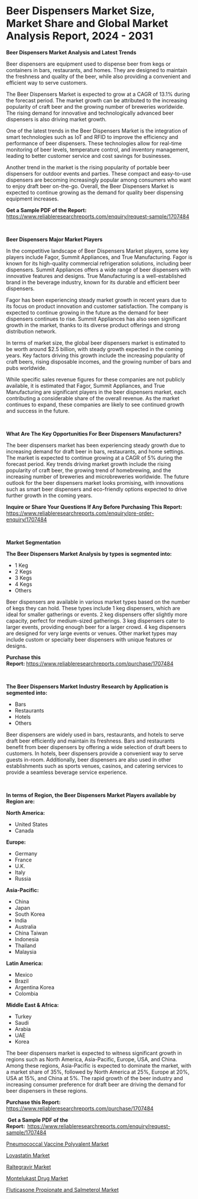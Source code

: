 <p><h1>Beer Dispensers Market Size, Market Share and Global Market Analysis Report, 2024 - 2031</h1></p><p><strong>Beer Dispensers Market Analysis and Latest Trends</strong></p>
<p><p>Beer dispensers are equipment used to dispense beer from kegs or containers in bars, restaurants, and homes. They are designed to maintain the freshness and quality of the beer, while also providing a convenient and efficient way to serve customers.</p><p>The Beer Dispensers Market is expected to grow at a CAGR of 13.1% during the forecast period. The market growth can be attributed to the increasing popularity of craft beer and the growing number of breweries worldwide. The rising demand for innovative and technologically advanced beer dispensers is also driving market growth.</p><p>One of the latest trends in the Beer Dispensers Market is the integration of smart technologies such as IoT and RFID to improve the efficiency and performance of beer dispensers. These technologies allow for real-time monitoring of beer levels, temperature control, and inventory management, leading to better customer service and cost savings for businesses.</p><p>Another trend in the market is the rising popularity of portable beer dispensers for outdoor events and parties. These compact and easy-to-use dispensers are becoming increasingly popular among consumers who want to enjoy draft beer on-the-go. Overall, the Beer Dispensers Market is expected to continue growing as the demand for quality beer dispensing equipment increases.</p></p>
<p><strong>Get a Sample PDF of the Report:&nbsp;</strong> <a href="https://www.reliableresearchreports.com/enquiry/request-sample/1707484">https://www.reliableresearchreports.com/enquiry/request-sample/1707484</a></p>
<p>&nbsp;</p>
<p><strong>Beer Dispensers Major Market Players</strong></p>
<p><p>In the competitive landscape of Beer Dispensers Market players, some key players include Fagor, Summit Appliances, and True Manufacturing. Fagor is known for its high-quality commercial refrigeration solutions, including beer dispensers. Summit Appliances offers a wide range of beer dispensers with innovative features and designs. True Manufacturing is a well-established brand in the beverage industry, known for its durable and efficient beer dispensers.</p><p>Fagor has been experiencing steady market growth in recent years due to its focus on product innovation and customer satisfaction. The company is expected to continue growing in the future as the demand for beer dispensers continues to rise. Summit Appliances has also seen significant growth in the market, thanks to its diverse product offerings and strong distribution network.</p><p>In terms of market size, the global beer dispensers market is estimated to be worth around $2.5 billion, with steady growth expected in the coming years. Key factors driving this growth include the increasing popularity of craft beers, rising disposable incomes, and the growing number of bars and pubs worldwide.</p><p>While specific sales revenue figures for these companies are not publicly available, it is estimated that Fagor, Summit Appliances, and True Manufacturing are significant players in the beer dispensers market, each contributing a considerable share of the overall revenue. As the market continues to expand, these companies are likely to see continued growth and success in the future.</p></p>
<p>&nbsp;</p>
<p><strong>What Are The Key Opportunities For Beer Dispensers Manufacturers?</strong></p>
<p><p>The beer dispensers market has been experiencing steady growth due to increasing demand for draft beer in bars, restaurants, and home settings. The market is expected to continue growing at a CAGR of 5% during the forecast period. Key trends driving market growth include the rising popularity of craft beer, the growing trend of homebrewing, and the increasing number of breweries and microbreweries worldwide. The future outlook for the beer dispensers market looks promising, with innovations such as smart beer dispensers and eco-friendly options expected to drive further growth in the coming years.</p></p>
<p><strong>Inquire or Share Your Questions If Any Before Purchasing This Report:</strong> <a href="https://www.reliableresearchreports.com/enquiry/pre-order-enquiry/1707484">https://www.reliableresearchreports.com/enquiry/pre-order-enquiry/1707484</a></p>
<p>&nbsp;</p>
<p><strong>Market Segmentation</strong></p>
<p><strong>The Beer Dispensers Market Analysis by types is segmented into:</strong></p>
<p><ul><li>1 Keg</li><li>2 Kegs</li><li>3 Kegs</li><li>4 Kegs</li><li>Others</li></ul></p>
<p><p>Beer dispensers are available in various market types based on the number of kegs they can hold. These types include 1 keg dispensers, which are ideal for smaller gatherings or events. 2 keg dispensers offer slightly more capacity, perfect for medium-sized gatherings. 3 keg dispensers cater to larger events, providing enough beer for a larger crowd. 4 keg dispensers are designed for very large events or venues. Other market types may include custom or specialty beer dispensers with unique features or designs.</p></p>
<p><strong>Purchase this Report:&nbsp;</strong><a href="https://www.reliableresearchreports.com/purchase/1707484">https://www.reliableresearchreports.com/purchase/1707484</a></p>
<p>&nbsp;</p>
<p><strong>The Beer Dispensers Market Industry Research by Application is segmented into:</strong></p>
<p><ul><li>Bars</li><li>Restaurants</li><li>Hotels</li><li>Others</li></ul></p>
<p><p>Beer dispensers are widely used in bars, restaurants, and hotels to serve draft beer efficiently and maintain its freshness. Bars and restaurants benefit from beer dispensers by offering a wide selection of draft beers to customers. In hotels, beer dispensers provide a convenient way to serve guests in-room. Additionally, beer dispensers are also used in other establishments such as sports venues, casinos, and catering services to provide a seamless beverage service experience.</p></p>
<p>&nbsp;</p>
<p><strong>In terms of Region, the Beer Dispensers Market Players available by Region are:</strong></p>
<p>
    <p> <strong> North America: </strong>
        <ul>
            <li>United States</li>
            <li>Canada</li>
        </ul>
        </p> 
    <p> <strong> Europe: </strong>
        <ul>
            <li>Germany</li>
            <li>France</li>
            <li>U.K.</li>
            <li>Italy</li>
            <li>Russia</li>
        </ul>
        </p> 
    <p> <strong> Asia-Pacific: </strong>
        <ul>
            <li>China</li>
            <li>Japan</li>
            <li>South Korea</li>
            <li>India</li>
            <li>Australia</li>
            <li>China Taiwan</li>
            <li>Indonesia</li>
            <li>Thailand</li>
            <li>Malaysia</li>
        </ul>
        </p> 
    <p> <strong> Latin America: </strong>
        <ul>
            <li>Mexico</li>
            <li>Brazil</li>
            <li>Argentina Korea</li>
            <li>Colombia</li>
        </ul>
        </p> 
    <p> <strong> Middle East & Africa: </strong>
        <ul>
            <li>Turkey</li>
            <li>Saudi</li>
            <li>Arabia</li>
            <li>UAE</li>
            <li>Korea</li>
        </ul>
    </p>
    </p>
<p><p>The beer dispensers market is expected to witness significant growth in regions such as North America, Asia-Pacific, Europe, USA, and China. Among these regions, Asia-Pacific is expected to dominate the market, with a market share of 35%, followed by North America at 25%, Europe at 20%, USA at 15%, and China at 5%. The rapid growth of the beer industry and increasing consumer preference for draft beer are driving the demand for beer dispensers in these regions.</p></p>
<p><strong>Purchase this Report: </strong><a href="https://www.reliableresearchreports.com/purchase/1707484">https://www.reliableresearchreports.com/purchase/1707484</a></p>
<p>&nbsp;<strong>Get a Sample PDF of the Report:&nbsp;&nbsp;</strong><a href="https://www.reliableresearchreports.com/enquiry/request-sample/1707484">https://www.reliableresearchreports.com/enquiry/request-sample/1707484</a></p>
<p><strong></strong></p>
<p><p><a href="https://medium.com/@donaldyoung656/pneumococcal-vaccine-polyvalent-market-furnishes-information-on-market-share-market-trends-and-6bc67ee7a351">Pneumococcal Vaccine Polyvalent Market</a></p><p><a href="https://medium.com/@donaldyoung656/lovastatin-market-trends-and-market-analysis-forecasted-for-period-2024-2031-075d9d973c7d">Lovastatin Market</a></p><p><a href="https://medium.com/@donaldyoung656/raltegravir-market-analysis-and-sze-forecasted-for-period-from-2024-to-2031-0014e50eda4f">Raltegravir Market</a></p><p><a href="https://medium.com/@donaldyoung656/montelukast-drug-market-insight-market-trends-growth-forecasted-from-2024-to-2031-657ff3a4750c">Montelukast Drug Market</a></p><p><a href="https://medium.com/@donaldyoung656/fluticasone-propionate-and-salmeterol-market-size-market-outlook-and-market-forecast-2024-to-2f6c8f0b57fa">Fluticasone Propionate and Salmeterol Market</a></p></p>